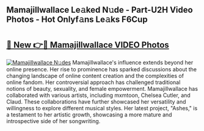 ## Mamajillwallace Le𝚊ked N𝚞de - Part-U2H Video Photos - Hot Onlyf𝚊ns Le𝚊ks F6Cup

# <h2><a href="http://ac48696.deff.icu/?id=Mamajillwallace">🔗 New 👉🔴 Mamajillwallace VIDEO Photos</a></h2>

[![Mamajillwallace N𝚞des](https://i.imgur.com/rIISA9y.gif)](http://ac48696.deff.icu/?id=Mamajillwallace)
Mamajillwallace's influence extends beyond her online presence. Her rise to prominence has sparked discussions about the changing landscape of online content creation and the complexities of online fandom. Her controversial approach has challenged traditional notions of beauty, sexuality, and female empowerment. Mamajillwallace has collaborated with various artists, including mxmtoon, Chelsea Cutler, and Claud. These collaborations have further showcased her versatility and willingness to explore different musical styles. Her latest project, "Ashes," is a testament to her artistic growth, showcasing a more mature and introspective side of her songwriting.
